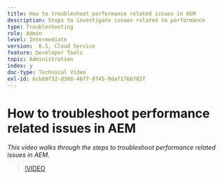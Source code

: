 ```yaml
---
title: How to troubleshoot performance related issues in AEM
description: Steps to investigate issues related to performance
type: Troubleshooting
role: Admin
level: Intermediate
version:  6.5, Cloud Service
feature: Developer Tools
topic: Administration
index: y
doc-type: Technical Video
exl-id: 6cb60f32-d366-4677-8745-9da7176b782f
---
```

# How to troubleshoot performance related issues in AEM

*This video walks through the steps to troubleshoot performance related issues in AEM.*

>[!VIDEO](https://video.tv.adobe.com/v/335472?quality=12&learn=on)
